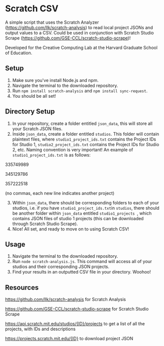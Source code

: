 # Scratch CSV
A simple script that uses the Scratch Analyzer (https://github.com/llk/scratch-analysis) to read local project JSONs and output values to a CSV. Could be used in conjunction with Scratch Studio Scrape (https://github.com/GSE-CCL/scratch-studio-scrape)!

Developed for the Creative Computing Lab at the Harvard Graduate School of Education.

## Setup
1. Make sure you've install Node.js and npm.
2. Navigate the terminal to the downloaded repository. 
3. Run `npm install scratch-analysis` and `npm install sync-request`.
4. You should be all set!

## Directory Setup
1. In your repository, create a folder entitled `json_data`, this will store all your Scratch JSON files.
2. Inside `json_data`, create a folder entitled `studios`. This folder will contain plaintext files, where `studio1_project_ids.txt` contains the Project IDs for Studio 1, `studio2_project_ids.txt` contains the Project IDs for Studio 2, etc. Naming convention is very important!
An example of `studio1_project_ids.txt` is as follows:

335749989

345129786

357222518

(no commas, each new line indicates another project)

3. Within `json_data`, there should be corresponding folders to each of your studios, i.e. if you have `studio1_project_ids.txt`in `studios`, there should be another folder within `json_data` entitled `studio1_projects `, which contains JSON files of studio 1 projects (this can be downloaded through Scratch Studio Scrape).
4. Nice! All set, and ready to move on to using Scratch CSV!

## Usage
1. Navigate the terminal to the downloaded repository. 
2. Run `node scratch-analysis.js`. This command will access all of your studios and their corresponding JSON projects. 
3. Find your results in an outputted CSV file in your directory. Woohoo!

## Resources
https://github.com/llk/scratch-analysis for Scratch Analysis

https://github.com/GSE-CCL/scratch-studio-scrape for Scratch Studio Scrape

https://api.scratch.mit.edu/studios/{ID}/projects to get a list of all the projects, with IDs and descriptions

https://projects.scratch.mit.edu/{ID} to download project JSON
